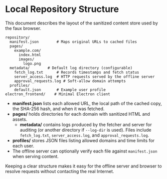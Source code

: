 # Local Repository Structure

This document describes the layout of the sanitized content store used by the faux browser.

```
repository/
  manifest.json        # Maps original URLs to cached files
  pages/
    example.com/
      index.html
      images/
        logo.png
  metadata/        # Default log directory (configurable)
    fetch_log.txt      # Records timestamps and fetch status
    server_access.log  # HTTP requests served by the offline server
    approval_requests.log # Soft-allow domain attempts
  profiles/
    default.json       # Example user profile
electron_frontend/    # Minimal Electron client
```

- **manifest.json** lists each allowed URL, the local path of the cached copy, the SHA-256 hash, and when it was fetched.
- **pages/** holds directories for each domain with sanitized HTML and assets.
  - **metadata/** contains logs produced by the fetcher and server for auditing
    (or another directory if `--log-dir` is used). Files include `fetch_log.txt`,
    `server_access.log`, and `approval_requests.log`.
- **profiles/** stores JSON files listing allowed domains and time limits for each user.
- The offline server can optionally verify each file against `manifest.json` when serving content.

Keeping a clear structure makes it easy for the offline server and browser to resolve requests without contacting the real Internet.

